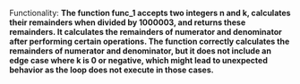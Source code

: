 Functionality: **The function func_1 accepts two integers n and k, calculates their remainders when divided by 1000003, and returns these remainders. It calculates the remainders of numerator and denominator after performing certain operations. The function correctly calculates the remainders of numerator and denominator, but it does not include an edge case where k is 0 or negative, which might lead to unexpected behavior as the loop does not execute in those cases.**